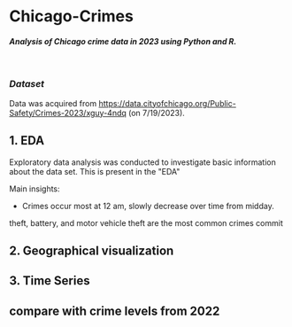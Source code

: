 # Chicago-Crimes
#### *Analysis of Chicago crime data in 2023 using Python and R.*
&nbsp;
### *Dataset*
Data was acquired from https://data.cityofchicago.org/Public-Safety/Crimes-2023/xguy-4ndq (on 7/19/2023).

## 1. EDA
Exploratory data analysis was conducted to investigate basic information about the data set. This is present in the "EDA" 




Main insights: 
* Crimes occur most at 12 am, slowly decrease over time from midday.

theft, battery, and motor vehicle theft are the most common crimes commit

## 2. Geographical visualization

## 3. Time Series

## compare with crime levels from 2022
